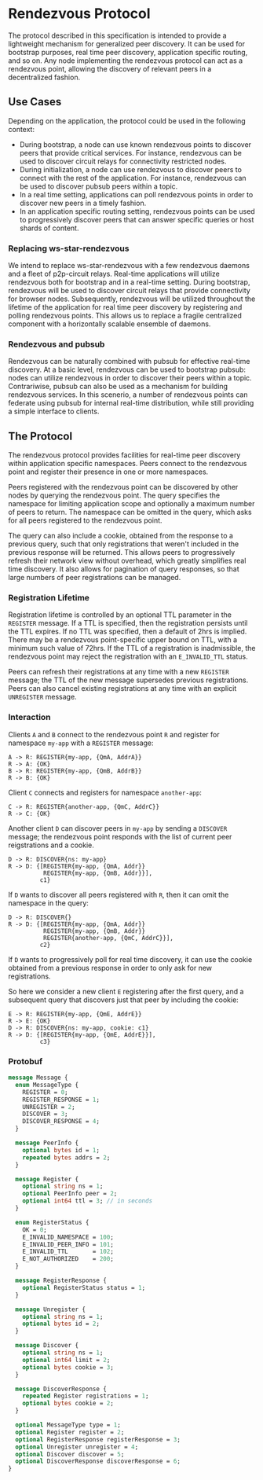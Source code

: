 # Rendezvous Protocol

The protocol described in this specification is intended to provide a
lightweight mechanism for generalized peer discovery. It can be used
for bootstrap purposes, real time peer discovery, application specific
routing, and so on.  Any node implementing the rendezvous protocol can
act as a rendezvous point, allowing the discovery of relevant peers in
a decentralized fashion.

## Use Cases

Depending on the application, the protocol could be used in the
following context:
- During bootstrap, a node can use known rendezvous points to discover
  peers that provide critical services. For instance, rendezvous can
  be used to discover circuit relays for connectivity restricted
  nodes.
- During initialization, a node can use rendezvous to discover
  peers to connect with the rest of the application. For instance,
  rendezvous can be used to discover pubsub peers within a topic.
- In a real time setting, applications can poll rendezvous points in
  order to discover new peers in a timely fashion.
- In an application specific routing setting, rendezvous points can be
  used to progressively discover peers that can answer specific queries
  or host shards of content.

### Replacing ws-star-rendezvous

We intend to replace ws-star-rendezvous with a few rendezvous daemons
and a fleet of p2p-circuit relays.  Real-time applications will
utilize rendezvous both for bootstrap and in a real-time setting.
During bootstrap, rendezvous will be used to discover circuit relays
that provide connectivity for browser nodes.  Subsequently, rendezvous
will be utilized throughout the lifetime of the application for real
time peer discovery by registering and polling rendezvous points.
This allows us to replace a fragile centralized component with a
horizontally scalable ensemble of daemons.

### Rendezvous and pubsub

Rendezvous can be naturally combined with pubsub for effective
real-time discovery.  At a basic level, rendezvous can be used to
bootstrap pubsub: nodes can utilize rendezvous in order to discover
their peers within a topic.  Contrariwise, pubsub can also be used as
a mechanism for building rendezvous services. In this scenerio, a
number of rendezvous points can federate using pubsub for internal
real-time distribution, while still providing a simple interface to
clients.


## The Protocol

The rendezvous protocol provides facilities for real-time peer
discovery within application specific namespaces. Peers connect to the
rendezvous point and register their presence in one or more
namespaces.

Peers registered with the rendezvous point can be discovered by other
nodes by querying the rendezvous point. The query specifies the
namespace for limiting application scope and optionally a maximum
number of peers to return. The namespace can be omitted in the query,
which asks for all peers registered to the rendezvous point.

The query can also include a cookie, obtained from the response to a
previous query, such that only registrations that weren't included in
the previous response will be returned. This allows peers to
progressively refresh their network view without overhead, which
greatly simplifies real time discovery. It also allows for pagination
of query responses, so that large numbers of peer registrations can be
managed.

### Registration Lifetime

Registration lifetime is controlled by an optional TTL parameter in
the `REGISTER` message.  If a TTL is specified, then the registration
persists until the TTL expires.  If no TTL was specified, then a default
of 2hrs is implied. There may be a rendezvous point-specific upper bound
on TTL, with a minimum such value of 72hrs. If the TTL of a registration
is inadmissible, the rendezvous point may reject the registration with
an `E_INVALID_TTL` status.

Peers can refresh their registrations at any time with a new
`REGISTER` message; the TTL of the new message supersedes previous
registrations. Peers can also cancel existing registrations at any
time with an explicit `UNREGISTER` message.

### Interaction

Clients `A` and `B` connect to the rendezvous point `R` and register for namespace
`my-app` with a `REGISTER` message:

```
A -> R: REGISTER{my-app, {QmA, AddrA}}
R -> A: {OK}
B -> R: REGISTER{my-app, {QmB, AddrB}}
R -> B: {OK}
```

Client `C` connects and registers for namespace `another-app`:
```
C -> R: REGISTER{another-app, {QmC, AddrC}}
R -> C: {OK}
```

Another client `D` can discover peers in `my-app` by sending a `DISCOVER` message; the
rendezvous point responds with the list of current peer reigstrations and a cookie.
```
D -> R: DISCOVER{ns: my-app}
R -> D: {[REGISTER{my-app, {QmA, Addr}}
          REGISTER{my-app, {QmB, Addr}}],
         c1}
```

If `D` wants to discover all peers registered with `R`, then it can omit the namespace
in the query:
```
D -> R: DISCOVER{}
R -> D: {[REGISTER{my-app, {QmA, Addr}}
          REGISTER{my-app, {QmB, Addr}}
          REGISTER{another-app, {QmC, AddrC}}],
         c2}
```

If `D` wants to progressively poll for real time discovery, it can use
the cookie obtained from a previous response in order to only ask for
new registrations.

So here we consider a new client `E` registering after the first query,
and a subsequent query that discovers just that peer by including the cookie:
```
E -> R: REGISTER{my-app, {QmE, AddrE}}
R -> E: {OK}
D -> R: DISCOVER{ns: my-app, cookie: c1}
R -> D: {[REGISTER{my-app, {QmE, AddrE}}],
         c3}
```

### Protobuf

```protobuf
message Message {
  enum MessageType {
    REGISTER = 0;
    REGISTER_RESPONSE = 1;
    UNREGISTER = 2;
    DISCOVER = 3;
    DISCOVER_RESPONSE = 4;
  }

  message PeerInfo {
    optional bytes id = 1;
    repeated bytes addrs = 2;
  }

  message Register {
    optional string ns = 1;
    optional PeerInfo peer = 2;
    optional int64 ttl = 3; // in seconds
  }

  enum RegisterStatus {
    OK = 0;
    E_INVALID_NAMESPACE = 100;
    E_INVALID_PEER_INFO = 101;
    E_INVALID_TTL       = 102;
    E_NOT_AUTHORIZED    = 200;
  }

  message RegisterResponse {
    optional RegisterStatus status = 1;
  }

  message Unregister {
    optional string ns = 1;
    optional bytes id = 2;
  }

  message Discover {
    optional string ns = 1;
    optional int64 limit = 2;
    optional bytes cookie = 3;
  }

  message DiscoverResponse {
    repeated Register registrations = 1;
    optional bytes cookie = 2;
  }

  optional MessageType type = 1;
  optional Register register = 2;
  optional RegisterResponse registerResponse = 3;
  optional Unregister unregister = 4;
  optional Discover discover = 5;
  optional DiscoverResponse discoverResponse = 6;
}
```
